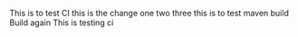This is to test CI
this is the change
one two three
this is to test maven build
Build again
This is testing ci
